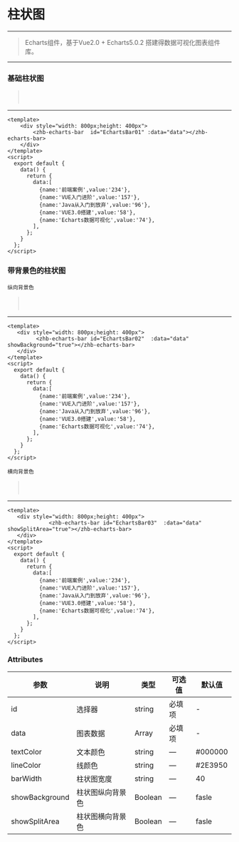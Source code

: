 # 柱状图
----
> Echarts组件，基于Vue2.0 + Echarts5.0.2 搭建得数据可视化图表组件库。
---- 
### 基础柱状图
><img :src="$withBase('/assets/img/bar.png')" style="margin: 15px 0 ">
---

```vue
<template>
    <div style="width: 800px;height: 400px">
        <zhb-echarts-bar  id="EchartsBar01" :data="data"></zhb-echarts-bar>
    </div>
</template>
<script>
  export default {
    data() {
      return {
        data:[
          {name:'前端案例',value:'234'},
          {name:'VUE入门进阶',value:'157'},
          {name:'Java从入门到放弃',value:'96'},
          {name:'VUE3.0搭建',value:'58'},
          {name:'Echarts数据可视化',value:'74'},
        ],
      };
    }
  };
</script>
```

### 带背景色的柱状图
`纵向背景色`
><img :src="$withBase('/assets/img/bar2.png')" style="margin: 15px 0 ">
---

```vue
<template>
   <div style="width: 800px;height: 400px">
         <zhb-echarts-bar id="EchartsBar02"  :data="data"  showBackground="true"></zhb-echarts-bar>
   </div>
</template>
<script>
  export default {
    data() {
      return {
        data:[
          {name:'前端案例',value:'234'},
          {name:'VUE入门进阶',value:'157'},
          {name:'Java从入门到放弃',value:'96'},
          {name:'VUE3.0搭建',value:'58'},
          {name:'Echarts数据可视化',value:'74'},
        ],
      };
    }
  };
</script>

```
`横向背景色`
><img :src="$withBase('/assets/img/bar3.png')" style="margin: 15px 0 ">
---

```vue
<template>
   <div style="width: 800px;height: 400px">
             <zhb-echarts-bar id="EchartsBar03"  :data="data"  showSplitArea="true"></zhb-echarts-bar>
   </div>
</template>
<script>
  export default {
    data() {
      return {
        data:[
          {name:'前端案例',value:'234'},
          {name:'VUE入门进阶',value:'157'},
          {name:'Java从入门到放弃',value:'96'},
          {name:'VUE3.0搭建',value:'58'},
          {name:'Echarts数据可视化',value:'74'},
        ],
      };
    }
  };
</script>

```

### Attributes
| 参数      | 说明    | 类型      | 可选值       | 默认值   |
|---------- |-------- |---------- |-------------  |-------- |
| id     | 选择器   | string    | 必填项 | - |
| data     | 图表数据   | Array    | 必填项 | - |
| textColor     | 文本颜色   | string    | — | #000000 |
| lineColor     | 线颜色 | string    | — | #2E3950   |
| barWidth  | 柱状图宽度 | string   | —   | 40   |
| showBackground  | 柱状图纵向背景色 | Boolean   | —   | fasle  |
| showSplitArea  | 柱状图横向背景色 | Boolean   | —   | fasle  |

